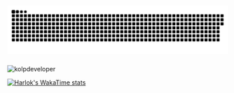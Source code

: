 
 <img width="600" src="assets/github-snake.svg" alt="snake"/>
</p>


<h3>   </h3>




 
<p> </p>

<p>

  
</p>

<p>

                          
 
</p>
<img src="https://github-readme-stats.vercel.app/api?username=kolpdeveloper&show_icons=true&locale=en&theme=onedark" alt="kolpdeveloper" />

[![Harlok's WakaTime stats](https://github-readme-stats.vercel.app/api/wakatime?username=kolp&show_icons=true&theme=tokyonight&count_private=true&layout=compact)](https://github.com/anuraghazra/github-readme-stats)
